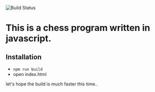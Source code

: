 ![Build Status](https://travis-ci.org/chrisdrappier/chess.svg?branch=master "Travis Build Status")


# This is a chess program written in javascript.


## Installation
- `npm run build`
- open index.html

let's hope the build is much faster this time..
